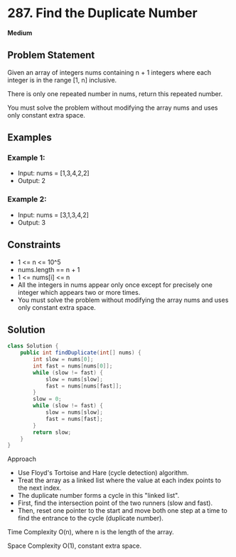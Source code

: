 # 287. Find the Duplicate Number
**Medium**

## Problem Statement
Given an array of integers nums containing n + 1 integers where each integer is in the range [1, n] inclusive.

There is only one repeated number in nums, return this repeated number.

You must solve the problem without modifying the array nums and uses only constant extra space.

## Examples
### Example 1:
- Input: nums = [1,3,4,2,2]
- Output: 2

### Example 2:
- Input: nums = [3,1,3,4,2]
- Output: 3

## Constraints
- 1 <= n <= 10^5
- nums.length == n + 1
- 1 <= nums[i] <= n
- All the integers in nums appear only once except for precisely one integer which appears two or more times.
- You must solve the problem without modifying the array nums and uses only constant extra space.

## Solution
```java
class Solution {
    public int findDuplicate(int[] nums) {
        int slow = nums[0];
        int fast = nums[nums[0]];
        while (slow != fast) {
            slow = nums[slow];
            fast = nums[nums[fast]];
        }
        slow = 0;
        while (slow != fast) {
            slow = nums[slow];
            fast = nums[fast];
        }
        return slow;
    }
}
```

Approach
- Use Floyd's Tortoise and Hare (cycle detection) algorithm.
- Treat the array as a linked list where the value at each index points to the next index.
- The duplicate number forms a cycle in this "linked list".
- First, find the intersection point of the two runners (slow and fast).
- Then, reset one pointer to the start and move both one step at a time to find the entrance to the cycle (duplicate number).

Time Complexity
O(n), where n is the length of the array.

Space Complexity
O(1), constant extra space.
